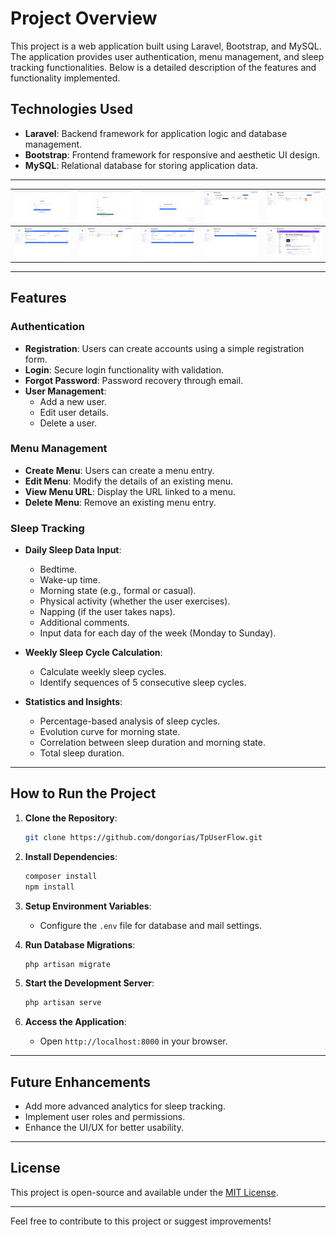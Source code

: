 # Project Overview

This project is a web application built using Laravel, Bootstrap, and MySQL. The application provides user
authentication, menu management, and sleep tracking functionalities. Below is a detailed description of the features and
functionality implemented.

## Technologies Used

- **Laravel**: Backend framework for application logic and database management.
- **Bootstrap**: Frontend framework for responsive and aesthetic UI design.
- **MySQL**: Relational database for storing application data.

---

| ![Screenshot 1](screenshot/screenshot1.png) | ![Screenshot 2](screenshot/screenshot2.png) | ![Screenshot 3](screenshot/screenshot3.png) | ![Screenshot 4](screenshot/screenshot4.png) | ![Screenshot 5](screenshot/screenshot5.png)   |
|---------------------------------------------|---------------------------------------------|---------------------------------------------|---------------------------------------------|-----------------------------------------------|
| ![Screenshot 6](screenshot/screenshot6.png) | ![Screenshot 5](screenshot/screenshot5.png) | ![Screenshot 6](screenshot/screenshot6.png) | ![Screenshot 9](screenshot/screenshot9.png) | ![Screenshot 10](screenshot/screenshot10.png) |

---

## Features

### Authentication

- **Registration**: Users can create accounts using a simple registration form.
- **Login**: Secure login functionality with validation.
- **Forgot Password**: Password recovery through email.
- **User Management**:
    - Add a new user.
    - Edit user details.
    - Delete a user.

### Menu Management

- **Create Menu**: Users can create a menu entry.
- **Edit Menu**: Modify the details of an existing menu.
- **View Menu URL**: Display the URL linked to a menu.
- **Delete Menu**: Remove an existing menu entry.

### Sleep Tracking

- **Daily Sleep Data Input**:
    - Bedtime.
    - Wake-up time.
    - Morning state (e.g., formal or casual).
    - Physical activity (whether the user exercises).
    - Napping (if the user takes naps).
    - Additional comments.
    - Input data for each day of the week (Monday to Sunday).

- **Weekly Sleep Cycle Calculation**:
    - Calculate weekly sleep cycles.
    - Identify sequences of 5 consecutive sleep cycles.

- **Statistics and Insights**:
    - Percentage-based analysis of sleep cycles.
    - Evolution curve for morning state.
    - Correlation between sleep duration and morning state.
    - Total sleep duration.

---

## How to Run the Project

1. **Clone the Repository**:
   ```bash
   git clone https://github.com/dongorias/TpUserFlow.git
   ```
2. **Install Dependencies**:
   ```bash
   composer install
   npm install
   ```
3. **Setup Environment Variables**:
    - Configure the `.env` file for database and mail settings.

4. **Run Database Migrations**:
   ```bash
   php artisan migrate
   ```
5. **Start the Development Server**:
   ```bash
   php artisan serve
   ```
6. **Access the Application**:
    - Open `http://localhost:8000` in your browser.

---

## Future Enhancements

- Add more advanced analytics for sleep tracking.
- Implement user roles and permissions.
- Enhance the UI/UX for better usability.

---

## License

This project is open-source and available under the [MIT License](https://fr.wikipedia.org/wiki/Licence_MIT).

---

Feel free to contribute to this project or suggest improvements!

